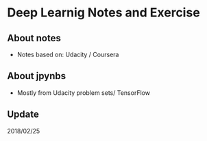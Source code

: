 # Deep Learnig Notes and Exercise  

## About notes  
- Notes based on: Udacity / Coursera 

## About jpynbs   
- Mostly from Udacity problem sets/ TensorFlow  

## Update  
2018/02/25
